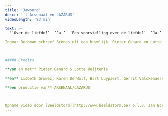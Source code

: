 ```yaml
---
title: 'Jawoord'
descr: '’t Arsenaal en LAZARUS'
videoLength: '93 min'

text: >-
  '‘Over de liefde?’  ‘Ja.’  ‘Een voorstelling over de liefde?’  ‘Ja.’  ‘Tussen man en vrouw?’  ‘Ja.’  ‘Klinkt moeilijk.’  ‘Ja.’  ‘Maar moeilijk gaat ook?’  (denkt na) ‘Ja.’  ‘Zal het desondanks een beetje grappig zijn?’ ‘Desondanks?’  ‘Omdat het zo serieus is…’  ‘Vind jij de liefde serieus?’  ‘Ik stel de vragen.’  ‘Ja.’  ‘Ook om te lachen dus?’  ‘Ja.’  ‘Zeg jij ook soms ‘nee’?’  ‘Ja.’

Ingmar Bergman schreef Scènes uit een huwelijk. Pieter Genard en Lotte Heijtenis schrijven hetzelfde stuk opnieuw. Ze delen een liefde voor vragen. En ze zijn het eens over een heleboel dingen maar vooral over het feit dat elke keuze die je maakt ook wel eens de foute kan zijn. ‘Nee’ zeggen kunnen ze tamelijk goed, ‘ja’ zeggen is lastiger. Deze voorstelling, omdat ze daar iets aan wilden doen.In den beginne was het woord. En het woord was ja.

‍

##### Credits

**van en met** Pieter Genard & Lotte Heijtenis  
  
**en** Lisbeth Gruwez, Karen De Wolf, Bart Luypaert, Gerrit Valckenaers, Geert Waegeman, Rutger Mollen, Jonas De Smet

**een productie van** ARSENAAL/LAZARUS

‍

Opname video door [Beeldstorm](http://www.beeldstorm.be) o.l.v. Jan Bosteels'
---
```

